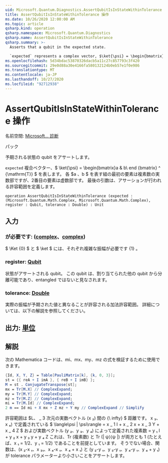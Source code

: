 ```yaml
---
uid: Microsoft.Quantum.Diagnostics.AssertQubitIsInStateWithinTolerance
title: AssertQubitIsInStateWithinTolerance 操作
ms.date: 10/26/2020 12:00:00 AM
ms.topic: article
qsharp.kind: operation
qsharp.namespace: Microsoft.Quantum.Diagnostics
qsharp.name: AssertQubitIsInStateWithinTolerance
qsharp.summary: >-
  Asserts that a qubit in the expected state.

  `expected` represents a complex vector, $\ket{\psi} = \begin{bmatrix}a & b\end{bmatrix}^{\mathrm{T}}$. The first element of the tuples representing each of $a$, $b$ is the real part of the complex number, while the second one is the imaginary part. The last argument defines the tolerance with which assertion is made.
ms.openlocfilehash: 5d34bdac53870326dacb5a11c27c857793c3f420
ms.sourcegitcommit: 29e0d88a30e4166fa580132124b0eb57e1f0e986
ms.translationtype: MT
ms.contentlocale: ja-JP
ms.lasthandoff: 10/27/2020
ms.locfileid: "92712938"
---
```

# <a name="assertqubitisinstatewithintolerance-operation"></a>AssertQubitIsInStateWithinTolerance 操作

名前空間: [Microsoft... 診断](xref:Microsoft.Quantum.Diagnostics)

パック [](https://nuget.org/packages/)


予期される状態の qubit をアサートします。

`expected` 複合ベクター、$ \ket{\psi} = \begin{bmatrix}a & b\ end {bmatrix} ^ {\mathrm{T}} $ を表します。
各 $a $、$b $ を表す組の最初の要素は複素数の実数部ですが、2番目の要素は虚数部です。
最後の引数は、アサーションが行われる許容範囲を定義します。

```qsharp
operation AssertQubitIsInStateWithinTolerance (expected : (Microsoft.Quantum.Math.Complex, Microsoft.Quantum.Math.Complex), register : Qubit, tolerance : Double) : Unit
```


## <a name="input"></a>入力

### <a name="expected--complexcomplex"></a>が必要です: ([complex](xref:Microsoft.Quantum.Math.Complex)、[complex](xref:Microsoft.Quantum.Math.Complex))

$ \Ket {0} $ と $ \ket $ には、それぞれ複雑な振幅が必要です {1} 。


### <a name="register--qubit"></a>register: [Qubit](xref:microsoft.quantum.lang-ref.qubit)

状態がアサートされる qubit。 この qubit は、割り当てられた他の qubit から分離可能であり、entangled ではないと見なされます。


### <a name="tolerance--double"></a>tolerance: [Double](xref:microsoft.quantum.lang-ref.double)

実際の振幅が予期された値と異なることが許容される加法許容範囲。
詳細については、以下の解説を参照してください。



## <a name="output--unit"></a>出力: [単位](xref:microsoft.quantum.lang-ref.unit)



## <a name="remarks"></a>解説

次の Mathematica コードは、mi、mx、my、mz の式を検証するために使用できます。

```mathematica
{Id, X, Y, Z} = Table[PauliMatrix[k], {k, 0, 3}];
st = {{ reA + I imA }, { reB + I imB} };
M = st . ConjugateTranspose[st];
mx = Tr[M.X] // ComplexExpand;
my = Tr[M.Y] // ComplexExpand;
mz = Tr[M.Z] // ComplexExpand;
mi = Tr[M.Id] // ComplexExpand;
2 m == Id mi + X mx + Z mz + Y my // ComplexExpand // Simplify
```

許容範囲は $L、 \_ 3 次元の実数ベクトル (x ₂) 間の {\ infty} $ 距離です。 x ₃、x ₄) で定義されている $ \langle\psi | \psi\rangle = x \_ 1 I + x \_ 2 x + x \_ 3 Y + x \_ 4 Z $ および実数ベクトル (y ₂、y ₃、y ₄) によって定義された複素数 = y ₁ I + y ₂ x + y ₃ y + y ₄ Z
これは、Tr (複素数) と Tr (| ψ⟩⟨ψ |) が両方とも 1 (たとえば、x ₁ = 1/2、y ₁ = 1/2) であることを前提としています。
そうでない場合、関数は、(x ₂-x ₁、x ₃₁、x ₄-x ₁、x ₄ + x ₁) と (y ₂-y ₁、y ₃-y ₁、y ₄-y ₁、y ₄ + y ₁) が tolerance パラメーターより小さいことをアサートします。